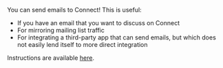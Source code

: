 You can send emails to Connect! This is useful:

  * If you have an email that you want to discuss on Connect
  * For mirroring mailing list traffic
  * For integrating a third-party app that can send emails, but which does not
    easily lend itself to more direct integration

Instructions are available [here](/help/message-a-stream-by-email).
